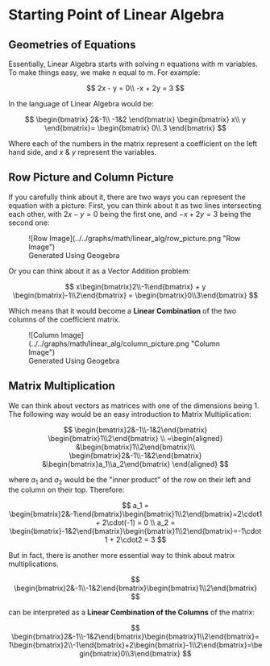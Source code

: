 # Starting Point of Linear Algebra

## Geometries of Equations
Essentially, Linear Algebra starts with solving n equations with m variables. To make things easy, we make n equal to m. For example:

$$
2x - y = 0\\
-x + 2y = 3
$$

In the language of Linear Algebra would be:

$$
\begin{bmatrix}
2&-1\\
-1&2
\end{bmatrix}
\begin{bmatrix}
x\\
y
\end{bmatrix}=
\begin{bmatrix}
0\\
3
\end{bmatrix}
$$

Where each of the numbers in the matrix represent a coefficient on the left hand side, and $x$ & $y$ represent the variables.

## Row Picture and Column Picture
If you carefully think about it, there are two ways you can represent the equation with a picture:
First, you can think about it as two lines intersecting each other, with $2x - y = 0$ being the first one, and $-x + 2y = 3$ being the second one:

<figure markdown="span">
![Row Image](../../graphs/math/linear_alg/row_picture.png "Row Image")
<figcaption>Generated Using Geogebra</figcaption>
</figure>

Or you can think about it as a Vector Addition problem:

$$
x\begin{bmatrix}2\\-1\end{bmatrix} + y
\begin{bmatrix}-1\\2\end{bmatrix} = 
\begin{bmatrix}0\\3\end{bmatrix}
$$

Which means that it would become a **Linear Combination**  of the two columns of the coefficient matrix.

<figure markdown="span">
![Column Image](../../graphs/math/linear_alg/column_picture.png "Column Image")
<figcaption>Generated Using Geogebra</figcaption>
</figure>

## Matrix Multiplication
We can think about vectors as matrices with one of the dimensions being 1.<br>
The following way would be an easy introduction to Matrix Multiplication:

$$
\begin{bmatrix}2&-1\\-1&2\end{bmatrix}
\begin{bmatrix}1\\2\end{bmatrix} \\
=\begin{aligned} &\begin{bmatrix}1\\2\end{bmatrix}\\
\begin{bmatrix}2&-1\\-1&2\end{bmatrix}
&\begin{bmatrix}a_1\\a_2\end{bmatrix}
\end{aligned}
$$

where $a_1$ and $a_2$ would be the "inner product" of the row on their left and the column on their top. Therefore:

$$
a_1 = \begin{bmatrix}2&-1\end{bmatrix}\begin{bmatrix}1\\2\end{bmatrix}=2\cdot1 + 2\cdot(-1) = 0 \\
a_2 = \begin{bmatrix}-1&2\end{bmatrix}\begin{bmatrix}1\\2\end{bmatrix}=-1\cdot1 + 2\cdot2 = 3
$$

But in fact, there is another more essential way to think about matrix multiplications.

$$
\begin{bmatrix}2&-1\\-1&2\end{bmatrix}\begin{bmatrix}1\\2\end{bmatrix}
$$

can be interpreted as a **Linear Combination of the Columns** of the matrix:

$$
\begin{bmatrix}2&-1\\-1&2\end{bmatrix}\begin{bmatrix}1\\2\end{bmatrix}=
1\begin{bmatrix}2\\-1\end{bmatrix}+2\begin{bmatrix}-1\\2\end{bmatrix}=\begin{bmatrix}0\\3\end{bmatrix}
$$